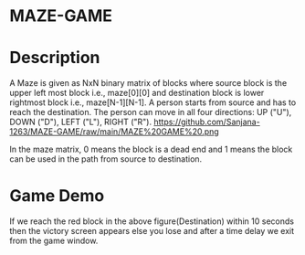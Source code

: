# MAZE-GAME
# Description
A Maze is given as NxN binary matrix of blocks where source block is the upper left most block i.e., maze[0][0] and destination block is lower rightmost block i.e., maze[N-1][N-1]. A person starts from source and has to reach the destination. The person can move in all four directions: UP ("U"), DOWN ("D"), LEFT ("L"), RIGHT ("R").
https://github.com/Sanjana-1263/MAZE-GAME/raw/main/MAZE%20GAME%20.png

In the maze matrix, 0 means the block is a dead end and 1 means the block can be used in the path from source to destination.

# Game Demo


If we reach the red block in the above figure(Destination) within 10 seconds then the victory screen appears else you lose and after a time delay we exit from the game window.

